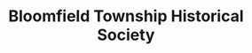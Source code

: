 ---
layout: repo
title: "Bloomfield Township Historical Society"
id: 11750
permalink: repos/11750/
---
